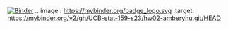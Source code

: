 [![Binder](https://mybinder.org/badge_logo.svg)](https://mybinder.org/v2/gh/UCB-stat-159-s23/hw02-amberyhu.git/HEAD)
.. image:: https://mybinder.org/badge_logo.svg
 :target: https://mybinder.org/v2/gh/UCB-stat-159-s23/hw02-amberyhu.git/HEAD
